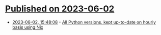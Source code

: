 # [Published on 2023-06-02](index.md)

* [2023-06-02, 15:48:08](https://lobste.rs/s/swv6rl/all_python_versions_kept_up_date_on_hourly) - [All Python versions, kept up-to-date on hourly basis using Nix](https://github.com/cachix/nixpkgs-python)
